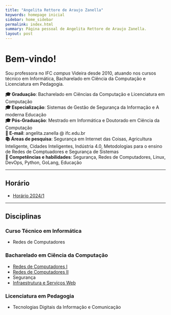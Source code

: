 ```yaml
---
title: "Angelita Rettore de Araujo Zanella"
keywords: homepage inicial
sidebar: home_sidebar
permalink: index.html
summary: Página pessoal de Angelita Rettore de Araujo Zanella.
layout: post
---
```

# Bem-vindo!

Sou professora no IFC *campus* Videira desde 2010, atuando nos cursos técnico em Informática, Bacharelado em Ciência da Computação e Licenciatura em Pedagogia.

**:mortar_board: Graduação**: Bacharelado em Ciências da Computação e Licenciatura em Computação<br>
**:mortar_board: Especialização**: Sistemas de Gestão de Segurança da Informação e A moderna Educação<br>
**:mortar_board: Pós-Graduação**: Mestrado em Informática e Doutorado em Ciência da Computação <br>
**:e-mail: E-mail**: angelita.zanella @ ifc.edu.br <br>
**:books: Áreas de pesquisa**: Segurança em Internet das Coisas, Agricultura Inteligente, Cidades Inteligentes, Indústria 4.0, Metodologias para o ensino de Redes de Comptuadores e Segurança de Sistemas <br>
**:closed_book: Competências e habilidades**: Segurança, Redes de Computadores, Linux, DevOps, Python, GoLang, Educação

--- 
## Horário
- [Horário 2024/1](https://angelitazanella.github.io/horario.html)

---
##  Disciplinas 
### Curso Técnico em Informática
- Redes de Computadores

### Bacharelado em Ciência da Computação
- [Redes de Computadores I ](https://github.com/info-ifc-vda/redes_1-angelitazanella)
- [Redes de Computadores II](https://angelitazanella.github.io/redes2.html)
- Segurança
- [Infraestrutura e Serviços Web](https://github.com/info-ifc-vda/infraestrutura_e_servicos_web-angelita)

### Licenciatura em Pedagogia
- Tecnologias Digitais da Informação e Comunicação
